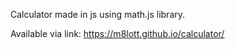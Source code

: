 Calculator made in js using math.js library.

Available via link: https://m8lott.github.io/calculator/


